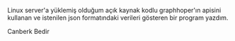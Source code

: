 
Linux server'a yüklemiş olduğum açık kaynak kodlu graphhoper'ın apisini kullanan ve istenilen json formatındaki verileri gösteren bir program yazdım.

Canberk Bedir 
